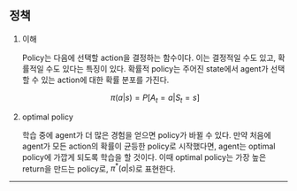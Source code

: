 ## 정책

1. 이해

   Policy는 다음에 선택할 action을 결정하는 함수이다. 이는 결정적일 수도 있고, 확률적일 수도 있다는 특징이 있다. 확률적 policy는 주어진 state에서 agent가 선택할 수 있는 action에 대한 확률 분포를 가진다.

   $$
   \pi(a|s)=P[A_t=a|S_t=s]
   $$

2. optimal policy

   학습 중에 agent가 더 많은 경험을 얻으면 policy가 바뀔 수 있다. 만약 처음에 agent가 모든 action의 확률이 균등한 policy로 시작했다면, agent는 optimal policy에 가깝게 되도록 학습을 할 것이다. 이때 optimal policy는 가장 높은 return을 만드는 policy로, $\pi^*(a|s)$로 표현한다.

---
